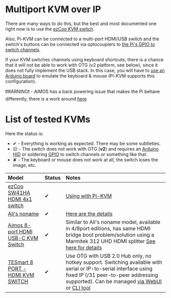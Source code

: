 # Multiport KVM over IP

There are many ways to do this, but the best and most documented one right now is to use the [ezCoo KVM switch](ezcoo.md).

Also, Pi-KVM can be connected to a multi-port HDMI/USB switch and the switch's buttons can be connected via optocouplers to [the Pi's GPIO to switch channels](gpio.md).

If your KVM switches channels using keyboard shortcuts, there is a chance that it will not be able to work with OTG (v2 platform, see below), since it does not fully implement the USB stack. In this case, you will have to [use an Arduino board](arduino_hid.md) to emulate the keyboard & mouse (Pi-KVM supports this configuration).

❗WARNING:exclamation: - AiMOS has a back powering issue that makes the Pi behave differently, there is a work around [here](https://github.com/pikvm/pikvm/blob/master/pages/Community_FAQ.md#misc-stuff)
# List of tested KVMs
Here the status is:
* ✔ - Everything is working as expected. There may be some subtleties.
* ☹ - The switch does not work with OTG (**v2**) and requires an [Arduino HID](arduino_hid.md) or soldering [GPIO](gpio.md) to switch channels or something like that.
* ✘ - The keyboard or mouse does not work at all, the switch loses the image, etc.

| Model | Status | Notes |
|:------|:-------|:------|
| [ezCoo SW41HA HDMI 4x1 switch](https://www.easycoolav.com/products/hdmi20-switch-4x1-with-usb20-kvm-4-port-usbsupport-4k60hz-444-and-hdr-audio-breakout) | ✔ | [Using with Pi-KVM](ezcoo.md) |
| [Ali's noname](https://a.aliexpress.com/_BSpS8t) | ✔ | [Here are the details](https://github.com/pikvm/pikvm/issues/128) |
| [Aimos 8-port HDMI USB-C KVM Switch](https://www.amazon.de/AIMOS-Umschalter-Tastatur-unterst%C3%BCtzen-verbunden/dp/B08FR5K111/) | ✔ | Similar to Ali's noname model, available in 4/8port editions, has same HDMI bridge boot problem/solution using a Marmitek 312 UHD HDMI splitter [See here for details](https://github.com/pikvm/pikvm/issues/128) |
| [TESmart 8 PORT - HDMI KVM SWITCH](https://buytesmart.com/collections/8-ports) |  ✔ | Use OTG with USB 2.0 Hub only, no hotkey support. Switching available with serial or IP-to-serial interface using fixed IP (/31 peer-to-peer addressing supported). Can be managed [via WebUI](tesmart.md) or [CLI tool](https://github.com/bbeaudoin/bash/tree/master/tesmart) |
